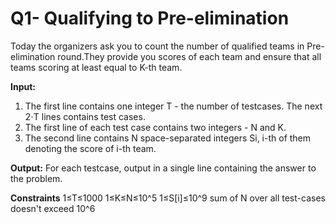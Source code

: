 # Q1- Qualifying to Pre-elimination

Today the organizers ask you to count the number of qualified teams in Pre-elimination round.They provide you scores of each team and ensure that all teams scoring at least equal to K-th team.

**Input:**

1. The first line contains one integer T - the number of testcases. The next 2⋅T lines contains test cases.
2. The first line of each test case contains two integers - N and K.
3. The second line contains N space-separated integers Si, i-th of them denoting the score of i-th team.

**Output:** For each testcase, output in a single line containing the answer to the problem.

**Constraints**
       1≤T≤1000
       1≤K≤N≤10^5
       1≤S[i]≤10^9
       sum of N over all test-cases doesn't exceed 10^6
